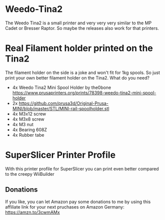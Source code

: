 # Weedo-Tina2
The Weedo Tina2 is a small printer and very very very similar to the MP Cadet or Bresser Raptor. So maybe the releases also work for that printers.

# Real Filament holder printed on the Tina2
The filament holder on the side is a joke and won't fit for 1kg spools.
So just print your own better filament holder on the Tina2.
What do you need?
* 4x Weedo Tina2 Mini Spool Holder by the0bone https://www.prusaprinters.org/prints/78398-weedo-tina2-mini-spool-holder
* 2x https://github.com/prusa3d/Original-Prusa-MINI/blob/master/STL/MINI-rail-spoolholder.stl
* 4x M3x12 screw
* 4x M3x8 screw
* 4x M3 nut
* 4x Bearing 608Z
* 4x Rubber tabe

# SuperSlicer Printer Profile
With this printer profile for SuperSlicer you can print even better compared to the creepy WiiBuilder

## Donations
If you like, you can let Amazon pay some donations to me by using this affiliate link for your next pruchases on Amazon Germany: https://amzn.to/3cwmAMx

